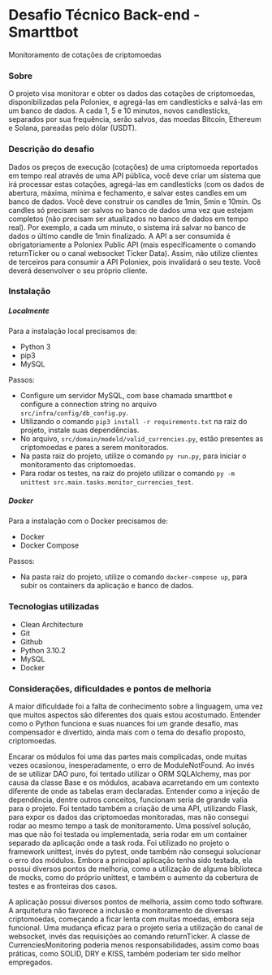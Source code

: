 # Desafio Técnico Back-end - Smarttbot
Monitoramento de cotações de criptomoedas

### Sobre
O projeto visa monitorar e obter os dados das cotações de criptomoedas, disponibilizadas pela Poloniex, e agregá-las em candlesticks e salvá-las em um banco de dados. A cada 1, 5 e 10 minutos, novos candlesticks, separados por sua frequência, serão salvos, das moedas Bitcoin, Ethereum e Solana, pareadas pelo dólar (USDT).

### Descrição do desafio
Dados os preços de execução (cotações) de uma criptomoeda reportados em tempo real através de uma API pública, você deve criar um sistema que irá processar estas cotações, agregá-las em candlesticks (com os dados de abertura, máxima, mínima e fechamento, e salvar estes candles em um banco de dados.
Você deve construir os candles de 1min, 5min e 10min. Os candles só precisam ser salvos no banco de dados uma vez que estejam completos (não precisam ser atualizados no banco de dados em tempo real). Por exemplo, a cada um minuto, o sistema irá salvar no banco de dados o último candle de 1min finalizado.
A API a ser consumida é obrigatoriamente a Poloniex Public API (mais especificamente o comando returnTicker ou o canal websocket Ticker Data). Assim, não utilize clientes de terceiros para consumir a API Poloniex, pois invalidará o seu teste. Você deverá desenvolver o seu próprio cliente.

### Instalação
##### Localmente
Para a instalação local precisamos de:
* Python 3
* pip3
* MySQL 

Passos:
* Configure um servidor MySQL, com base chamada smarttbot e configure a connection string no arquivo `src/infra/config/db_config.py`.
* Utilizando o comando `pip3 install -r requirements.txt` na raiz do projeto, instale suas dependências.
* No arquivo, `src/domain/modeld/valid_currencies.py`, estão presentes as criptomoedas e pares a serem monitorados.
* Na pasta raiz do projeto, utilize o comando `py run.py`, para iniciar o monitoramento das criptomoedas.
* Para rodar os testes, na raiz do projeto utilizar o comando `py -m unittest src.main.tasks.monitor_currencies_test`.

##### Docker
Para a instalação com o Docker precisamos de:
* Docker
* Docker Compose

Passos:
* Na pasta raiz do projeto, utilize o comando `docker-compose up`, para subir os containers da aplicação e banco de dados.

### Tecnologias utilizadas
* Clean Architecture
* Git
* Github
* Python 3.10.2
* MySQL
* Docker

### Considerações, dificuldades e pontos de melhoria
A maior dificuldade foi a falta de conhecimento sobre a linguagem, uma vez que muitos aspectos são diferentes dos quais estou acostumado. Entender como o Python funciona e suas nuances foi um grande desafio, mas compensador e divertido, ainda mais com o tema do desafio proposto, criptomoedas.

Encarar os módulos foi uma das partes mais complicadas, onde muitas vezes ocasionou, inesperadamente, o erro de ModuleNotFound. Ao invés de se utilizar DAO puro, foi tentado utilizar o ORM SQLAlchemy, mas por causa da classe Base e os módulos, acabava acarretando em um contexto diferente de onde as tabelas eram declaradas. Entender como a injeção de dependência, dentre outros conceitos, funcionam seria de grande valia para o projeto. Foi tentado também a criação de uma API, utilizando Flask, para expor os dados das criptomoedas monitoradas, mas não consegui rodar ao mesmo tempo a task de monitoramento. Uma possível solução, mas que não foi testada ou implementada, seria rodar em um container separado da aplicação onde a task roda. Foi utilizado no projeto o framework unittest, invés do pytest, onde também não consegui solucionar o erro dos módulos. Embora a principal aplicação tenha sido testada, ela possui diversos pontos de melhoria, como a utilização de alguma biblioteca de mocks, como do próprio unittest, e também o aumento da cobertura de testes e as fronteiras dos casos.

A aplicação possui diversos pontos de melhoria, assim como todo software. A arquitetura não favorece a inclusão e monitoramento de diversas criptomoedas, começando a ficar lenta com muitas moedas, embora seja funcional. Uma mudança eficaz para o projeto seria a utilização do canal de websocket, invés das requisições ao comando returnTicker. A classe de CurrenciesMonitoring poderia menos responsabilidades, assim como boas práticas, como SOLID, DRY e KISS, também poderiam ter sido melhor empregados.